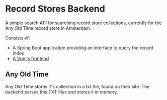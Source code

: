 # Record Stores Backend

A simple search API for searching record store collections, currently for the Any Old Time record store in Amsterdam.

Consists of:
- A Spring Boot application providing an interface to query the record index
- [A Vue.js frontend](https://github.com/utwyko/recordstores-frontend)

## Any Old Time

Any Old Time stores it's collection in a txt file, found on their site. The backend parses this TXT files and stores it in memory.
